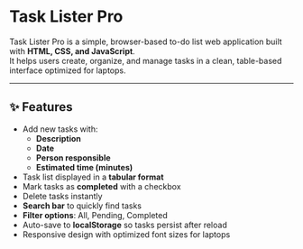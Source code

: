 # Task Lister Pro

Task Lister Pro is a simple, browser-based to-do list web application built with **HTML, CSS, and JavaScript**.  
It helps users create, organize, and manage tasks in a clean, table-based interface optimized for laptops.

---

## ✨ Features

- Add new tasks with:
  - **Description**
  - **Date**
  - **Person responsible**
  - **Estimated time (minutes)**
- Task list displayed in a **tabular format**
- Mark tasks as **completed** with a checkbox
- Delete tasks instantly
- **Search bar** to quickly find tasks
- **Filter options**: All, Pending, Completed
- Auto-save to **localStorage** so tasks persist after reload
- Responsive design with optimized font sizes for laptops




